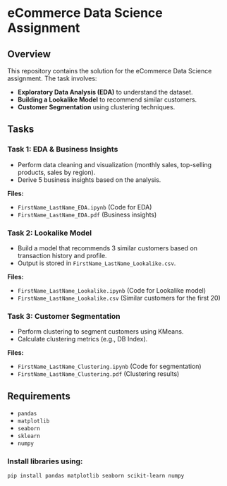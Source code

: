 # eCommerce Data Science Assignment

## Overview
This repository contains the solution for the eCommerce Data Science assignment. The task involves:

- **Exploratory Data Analysis (EDA)** to understand the dataset.
- **Building a Lookalike Model** to recommend similar customers.
- **Customer Segmentation** using clustering techniques.

## Tasks

### Task 1: EDA & Business Insights
- Perform data cleaning and visualization (monthly sales, top-selling products, sales by region).
- Derive 5 business insights based on the analysis.

**Files:**
- `FirstName_LastName_EDA.ipynb` (Code for EDA)
- `FirstName_LastName_EDA.pdf` (Business insights)

### Task 2: Lookalike Model
- Build a model that recommends 3 similar customers based on transaction history and profile.
- Output is stored in `FirstName_LastName_Lookalike.csv`.

**Files:**
- `FirstName_LastName_Lookalike.ipynb` (Code for Lookalike model)
- `FirstName_LastName_Lookalike.csv` (Similar customers for the first 20)

### Task 3: Customer Segmentation
- Perform clustering to segment customers using KMeans.
- Calculate clustering metrics (e.g., DB Index).

**Files:**
- `FirstName_LastName_Clustering.ipynb` (Code for segmentation)
- `FirstName_LastName_Clustering.pdf` (Clustering results)

## Requirements

- `pandas`
- `matplotlib`
- `seaborn`
- `sklearn`
- `numpy`

### Install libraries using:

```bash
pip install pandas matplotlib seaborn scikit-learn numpy
